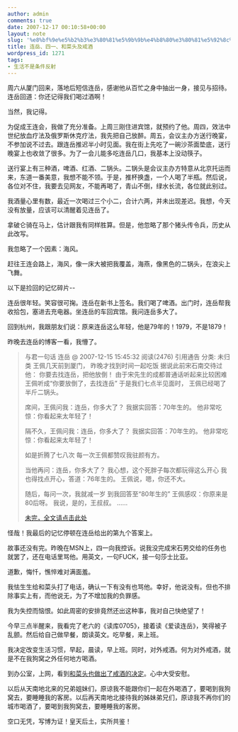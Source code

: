 ```yaml
---
author: admin
comments: true
date: 2007-12-17 00:10:58+00:00
layout: note
slug: '%e8%bf%9e%e5%b2%b3%e3%80%81%e5%9b%9b%e4%b8%80%e3%80%81%e5%92%8c%e8%8f%9c%e5%a4%b4%e5%8f%8a%e6%88%92%e9%85%92'
title: 连岳、四一、和菜头及戒酒
wordpress_id: 1271
tags:
- 生活不是条件反射
---
```


周六从厦门回来，落地后短信连岳，感谢他从百忙之身中抽出一身，接见与招待。连岳回道：你还记得我们喝过酒啊！

当然，我记得。

为促成王连会，我做了充分准备。上周三刚住进宾馆，就预约了他。周四，效法中世纪放血疗法及俄罗斯休克疗法，我先把自己放醉。周五，会议主办方送行晚宴，不参加说不过去。跟连岳推迟半小时见面。我在街上先吃了一碗沙茶面垫底，送行晚宴上也收敛了很多。为了一会儿能多吃连岳几口，我基本上没动筷子。

送行宴上有三种酒，啤酒、红酒、二锅头。二锅头是会议主办方特意从北京托运而来，东道一番美意，我想不能不领。于是，推杯换盏，一个人喝了半瓶。然后说，各位对不住，我要去见网友，不能再喝了，青山不倒，绿水长流，各位就此别过。

我酒量心里有数，最近一次喝过三个小二，合计六两，并未出现差迟。我想，今天没有放量，应该可以清醒着见连岳了。

拿破仑骑在马上，估计跟我有同样胜算。但是，他忽略了那个猪头传令兵，历史从此改写。

我忽略了一个因素：海风。

赶往王连会路上，海风，像一床大被把我覆盖，海燕，像黑色的二锅头，在浪尖上飞舞。

以下是捡回的记忆碎片--

连岳很年轻。笑容很可掬。连岳在新书上签名。我们喝了啤酒。出门时，连岳帮我收拾包，塞进去充电器。坐连岳的车回宾馆。我问连岳多大了。

回到杭州，我跟朋友们说：原来连岳这么年轻，他是79年的！1979，不是1879！

昨晚去连岳的博客一看，我懵了。



<blockquote>

  与君一句话
连岳 @ 2007-12-15 15:45:32 阅读(2476) 引用通告 分类: 未归类
王佩几天前到厦门，
昨晚才找到时间一起吃饭
据说此前宋石南交待过他：
你要去找连岳，把他放倒！
由于宋先生的成都普通话听起来比较困难
王佩听成“你要放倒了，去找连岳”
于是我们七点半见面时，
王佩已经喝了半斤二锅头。

席间，王佩问我：连岳，你多大了？
我据实回答：70年生的。
他非常吃惊：你看起来太年轻了！

隔不久，王佩问我：连岳，你多大了？
我据实回答：70年生的。
他非常吃惊：你看起来太年轻了！

如是折腾了七八次
每一次王佩都赞叹我驻颜有方。

当他再问：连岳，你多大了？
我心想，这个死胖子每次都玩得这么开心
我也得找点开心，答道：76年生的。
王佩说，嗯，你还不大。

随后，每问一次，我就减一岁
到我回答至“80年生的”
王佩感叹：你原来是80后呀。
我说，是的，王叔叔。
……

[未完，全文请点击此处](http://www.bullogger.com/blogs/rosu/archives/119910.aspx)
</blockquote>



怪哉！我最后的记忆停顿在连岳给出的第九个答案上。

故事还没有完。昨晚在MSN上，四一向我控诉。说我没完成宋石男交给的任务也就罢了，还在电话里骂他。用英文，一句FUCK，接一句莎士比亚。

道歉，悔忏，憔悴难对满面羞。

我怯生生给和菜头打了电话，确认一下有没有也骂他。幸好，他说没有。但也不排除事实上有，而他说无，为了不增加我的负罪感。

我为失控而恼恨。如此周密的安排竟然还出这种事，我对自己快绝望了！

今早三点半醒来，我看完了老六的《读库0705》，接着读《爱读连岳》，笑得被子乱颤。然后给自己做早餐，朗读英文。吃早餐，来上班。

我决定改变生活习惯，早起，晨读，早上班。同时，对外戒酒。何为对外戒酒，就是不在我狗窝之外任何地方喝酒。

到办公室，上网，看到[和菜头也做出了戒酒的决定](http://www.caobian.info/?p=2895)。心中大受安慰。

以后从天南地北来的兄弟姐妹们，原谅我不能跟你们一起在外喝酒了，要喝到我狗窝去，要睡睡我的客房。以后再天南地北接待我的姊妹弟兄们，原谅我不再你们的城市喝酒了，要喝到我狗窝去，要睡睡我的客房。

空口无凭，写博为证！皇天后土，实所共鉴！
